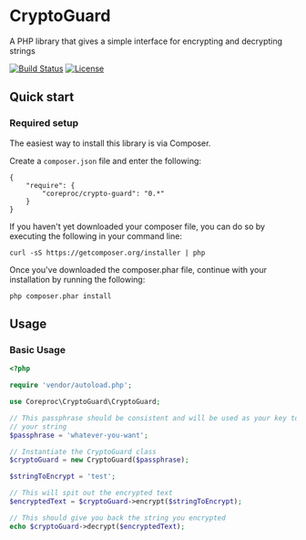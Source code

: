 CryptoGuard
========

A PHP library that gives a simple interface for encrypting and decrypting strings

[![Build Status](https://travis-ci.org/CoreProc/crypto-guard.svg?branch=master)](https://travis-ci.org/CoreProc/crypto-guard)
[![License](https://poser.pugx.org/coreproc/crypto-guard/license.svg)](https://packagist.org/packages/coreproc/crypt-guard)
## Quick start

### Required setup

The easiest way to install this library is via Composer.

Create a `composer.json` file and enter the following:

    {
        "require": {
            "coreproc/crypto-guard": "0.*"
        }
    }

If you haven't yet downloaded your composer file, you can do so by executing the following in your command line:

    curl -sS https://getcomposer.org/installer | php

Once you've downloaded the composer.phar file, continue with your installation by running the following:

    php composer.phar install

## Usage

### Basic Usage

```php
<?php

require 'vendor/autoload.php';

use Coreproc\CryptoGuard\CryptoGuard;

// This passphrase should be consistent and will be used as your key to encrypt/decrypt
// your string
$passphrase = 'whatever-you-want';

// Instantiate the CryptoGuard class
$cryptoGuard = new CryptoGuard($passphrase);

$stringToEncrypt = 'test';

// This will spit out the encrypted text
$encryptedText = $cryptoGuard->encrypt($stringToEncrypt);

// This should give you back the string you encrypted
echo $cryptoGuard->decrypt($encryptedText);
```
